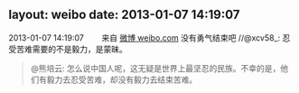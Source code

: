 layout: weibo
date: 2013-01-07 14:19:07
---
<meta name="referrer" content="no-referrer" />

2013-01-07 14:19:07  &nbsp;&nbsp;&nbsp;&nbsp;&nbsp;&nbsp; 来自 <a href="http://weibo.com/" rel="nofollow">微博 weibo.com</a>
没有勇气结束吧 //@xcv58_: 忍受苦难需要的不是毅力，是蒙昧。
>  @熊培云: 怎么说中国人呢，这无疑是世界上最坚忍的民族。不幸的是，他们有毅力去忍受苦难，却没有毅力去结束苦难。 ​​​
